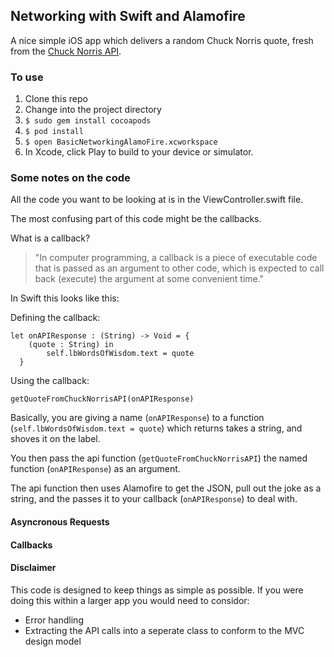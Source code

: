 ## Networking with Swift and Alamofire

A nice simple iOS app which delivers a random Chuck Norris quote, fresh from the [Chuck Norris API](http://www.icndb.com/api/).

### To use

1. Clone this repo
2. Change into the project directory
3. `$ sudo gem install cocoapods`
4. `$ pod install`
5. `$ open BasicNetworkingAlamoFire.xcworkspace`
6. In Xcode, click Play to build to your device or simulator.


### Some notes on the code

All the code you want to be looking at is in the ViewController.swift file.

The most confusing part of this code might be the callbacks.

What is a callback?  
>"In computer programming, a callback is a piece of executable code that is passed as an argument to other code, which is expected to call back (execute) the argument at some convenient time."

In Swift this looks like this:

Defining the callback:
```
let onAPIResponse : (String) -> Void = {
    (quote : String) in
        self.lbWordsOfWisdom.text = quote
  }
```
Using the callback:
```
getQuoteFromChuckNorrisAPI(onAPIResponse)
```

Basically, you are giving a name (`onAPIResponse`) to a function (`self.lbWordsOfWisdom.text = quote`) which returns takes a string, and shoves it on the label.

You then pass the api function (`getQuoteFromChuckNorrisAPI`) the named function (`onAPIResponse`) as an argument.

The api function then uses Alamofire to get the JSON, pull out the joke as a string, and the passes it to your callback (`onAPIResponse`) to deal with.

#### Asyncronous Requests


#### Callbacks


#### Disclaimer

This code is designed to keep things as simple as possible. If you were doing this within a larger app you would need to considor:

* Error handling
* Extracting the API calls into a seperate class to conform to the MVC design model
